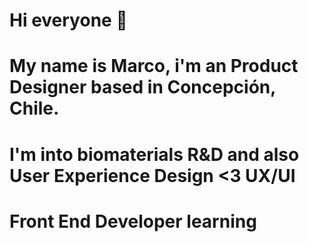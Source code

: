# Hi everyone 👋
# My name is Marco, i'm an Product Designer based in Concepción, Chile.
# I'm into biomaterials R&D and also User Experience Design <3  UX/UI
# Front End Developer learning




<!--
**mmarcusruizz/mmarcusruizz** is a ✨ _special_ ✨ repository because its `README.md` (this file) appears on your GitHub profile.

Here are some ideas to get you started:

- 🔭 I’m currently working on ...
- 🌱 I’m currently learning ...
- 👯 I’m looking to collaborate on ...
- 🤔 I’m looking for help with ...
- 💬 Ask me about ...
- 📫 How to reach me: ...
- 😄 Pronouns: ...
- ⚡ Fun fact: ...
-->
